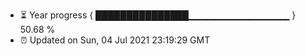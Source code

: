 - ⏳ Year progress { ███████████████▁▁▁▁▁▁▁▁▁▁▁▁▁▁▁ } 50.68 %
- ⏰ Updated on Sun, 04 Jul 2021 23:19:29 GMT

